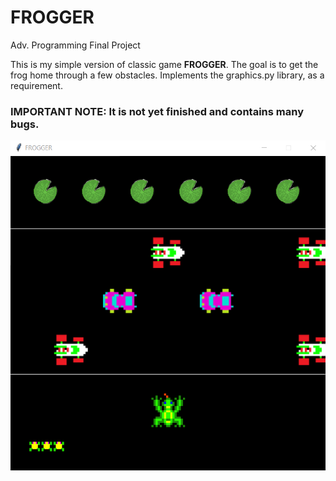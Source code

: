 # FROGGER
Adv. Programming Final Project

This is my simple version of classic game **FROGGER**. The goal is to get the frog home through a few obstacles.
Implements the graphics.py library, as a requirement.

### IMPORTANT NOTE: It is not yet finished and contains many bugs.

![FROGGER_game_screen](https://github.com/edmariemarr/FROGGER/blob/main/img/FROGGER_game_screen.PNG?raw=true)
